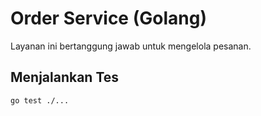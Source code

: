 # Order Service (Golang)

Layanan ini bertanggung jawab untuk mengelola pesanan.

## Menjalankan Tes
```bash
go test ./...
```

